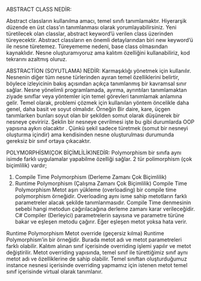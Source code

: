 ABSTRACT CLASS NEDİR:

Abstract classların kullanılma amacı, temel sınıfı tanımlamaktır. Hiyerarşik düzende en üst class’ın tanımlanması olarak yorumlayabilirsiniz. Yeni türetilecek olan classlar, abstract keyword’ü verilen class üzerinden türeyecektir.
Abstract classların en önemli detaylarından biri new keyword’ü ile nesne türetemez. Türeyememe nedeni, base class olmasından kaynaklıdır. Nesne oluşturamıyoruz ama kalıtım özelliğini kullanabiliriz, kod tekrarını azaltmış oluruz. 


ABSTRACTİON (SOYUTLAMA) NEDİR:
Karmaşıklığı yönetmek için kullanılır. Nesnenin diğer tüm nesne türlerinden ayıran temel özelliklerini belirtir, böylece izleyicinin bakış açısından açıkça tanımlanmış bir kavramsal sınır sağlar. Nesne yönelimli programlamada, ayırma, ayrıntıları tanımlamaktan ziyade sınıflar veya yöntemler için temel görevleri tanımlamak anlamına gelir. Temel olarak, problemi çözmek için kullanılan yöntem öncelikle daha genel, daha basit ve soyut olmalıdır.
Örneğin Bir daire, kare, üçgen tanımlarken bunları soyut olan bir şekilden somut olarak düşünerek bir nesneye çeviririz. Şeklin bir nesneye çevrilmesi işte bu gibi durumlarda OOP yapısına aykırı olacaktır . Çünkü şekil sadece türetmek (somut bir nesneyi oluşturma içindir) ama kendisinden nesne oluşturulması durumunda gereksiz bir sınıf ortaya çıkacaktır.

POLYMORPHİSM(ÇOK BİÇİMLİLİK)NEDİR:
Polymorphism bir sınıfa aynı isimde farklı uygulamalar yapabilme özelliği sağlar.
2 tür polimorphism (çok biçimlilik) vardır;
1.	Compile Time Polymorphism (Derleme Zamanı Çok Biçimlilik)
2.	Runtime Polymorphism (Çalışma Zamanı Çok Biçimlilik)
Compile Time Polymorphism
Metot aşırı yükleme (overloading) bir compile time polymorphism örneğidir. Overloading aynı isme sahip metotların farklı parametreler alacak şekilde tanımlanmasıdır. Compile Time denmesinin sebebi hangi metodun çağırılacağına derleme zamanı karar verileceğidir. C# Compiler (Derleyici) parametrelerin sayısına ve parametre türüne bakar ve eşleşen metodu çağırır. Eğer eşleşen metot yoksa hata verir.


Runtime Polymorphism
Metot override (geçersiz kılma) Runtime Polymorphism’in bir örneğidir. Burada metot adı ve metot parametreleri farklı olabilir. Kalıtım alınan sınıf içerisinde overriding işlemi yapılır ve metot değiştirilir. Metot overriding yapısında, temel sınıf ile türettiğimiz sınıf aynı metot adı ve özelliklerine de sahip olabilir. Temel sınıftan oluşturduğumuz instance nesnesi içerisinde overriding yapmamız için istenen metot temel sınıf içerisinde virtual olarak tanımlanır. 

